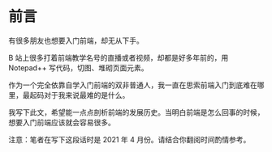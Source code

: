 # 前言

有很多朋友也想要入门前端，却无从下手。

B 站上很多打着前端教学名号的直播或者视频，却都是好多年前的，用 Notepad++ 写代码，切图、堆砌页面元素。



作为一个完全依靠自学入门前端的双非普通人，我一直在思索前端入门到底难在哪里，最起码对于我来说最难的是什么。

我写下此文，希望能一点点剖析前端的发展历史。当明白前端是怎么回事的时候，想要入门前端应该就会容易很多。



注意：笔者在写下这段话时是 2021 年 4 月份。请结合你翻阅时间酌情参考。
